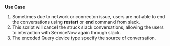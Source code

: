 **Use Case**
1. Sometimes due to network or connecton issue, users are not able to end the conversations using **restart** or **end** command from slack.
2. This script will cancel the struck slack conversations, allowing the users to interaction with ServiceNow again through slack.
3. The encoded Query device type specify the source of conversation.
